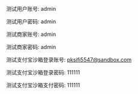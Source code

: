 测试用户账号: admin

测试用户密码: admin


测试商家账号: admin

测试商家密码: admin

测试支付宝沙箱登录账号: pksifi5547@sandbox.com

测试支付宝沙箱登录密码: 111111

测试支付宝沙箱支付密码: 111111

